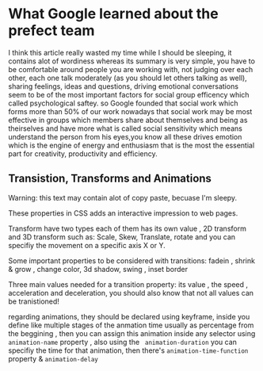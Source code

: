 # What Google learned about the prefect team 

I think this article really wasted my time while I should be sleeping, it contains alot of wordiness whereas its summary is very simple, you have to be comfortable around people you are working with, not judging over each other, each one talk moderately (as you should let others talking as well), sharing feelings, ideas and questions, driving emotional conversations seem to be of the most important factors for social group efficency which called psychological saftey. so Google founded that social work which forms more than 50% of our work nowadays that social work may be most effective in groups which members share about themselves and being as theirselves and have more what is called social sensitivity which means understand the person from his eyes,you know all these drives emotion which is the engine of energy and enthusiasm that is the most the essential part for creativity, productivity and efficiency. 



## Transistion, Transforms and Animations

Warning: this text may contain alot of copy paste, becuase I'm sleepy. 

These properties in CSS adds an interactive impression to web pages. 

Transform have two types each of them has its own value , 2D transform and 3D transform such as: Scale, Skew, Translate, rotate and you can specifiy the movement on a specific axis X or Y. 

Some important properties to be considered with transitions: fadein , shrink & grow , change color, 3d shadow, swing , inset border 

Three main values needed for a transition property: its value , the speed , acceleration and deceleration, you should also know that not all values can be tranistioned!

regarding animations, they should be declared using keyframe, inside you define like multiple stages of the anmation time usually as percentage from the beggining , then you can assign this animation inside any selector using ` animation-name ` property , also using the `  animation-duration ` you can specifiy the time for that animation, then there's ` animation-time-function ` property & ` animation-delay ` 